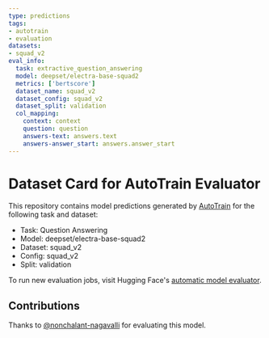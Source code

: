 ```yaml
---
type: predictions
tags:
- autotrain
- evaluation
datasets:
- squad_v2
eval_info:
  task: extractive_question_answering
  model: deepset/electra-base-squad2
  metrics: ['bertscore']
  dataset_name: squad_v2
  dataset_config: squad_v2
  dataset_split: validation
  col_mapping:
    context: context
    question: question
    answers-text: answers.text
    answers-answer_start: answers.answer_start
---
```

# Dataset Card for AutoTrain Evaluator

This repository contains model predictions generated by [AutoTrain](https://huggingface.co/autotrain) for the following task and dataset:

* Task: Question Answering
* Model: deepset/electra-base-squad2
* Dataset: squad_v2
* Config: squad_v2
* Split: validation

To run new evaluation jobs, visit Hugging Face's [automatic model evaluator](https://huggingface.co/spaces/autoevaluate/model-evaluator).

## Contributions

Thanks to [@nonchalant-nagavalli](https://huggingface.co/nonchalant-nagavalli) for evaluating this model.